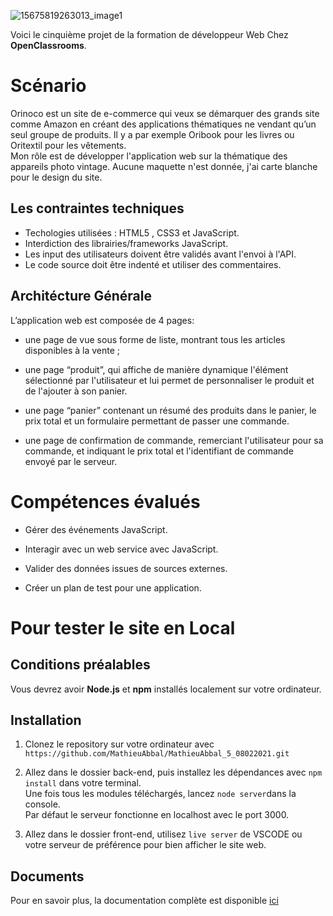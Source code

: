 ![15675819263013_image1](https://user-images.githubusercontent.com/72860893/112007837-46a1ed00-8b25-11eb-81d6-a40c45250433.png)  

Voici le cinquième projet de la formation de développeur Web Chez **OpenClassrooms**.  

 # Scénario #  
Orinoco est un site de e-commerce qui veux se démarquer des grands site comme Amazon en créant des applications thématiques ne vendant qu’un seul groupe de produits. Il y a par exemple Oribook pour les livres ou Oritextil pour les vêtements.  
Mon rôle est de développer l'application web sur la thématique des appareils photo vintage. 
Aucune maquette n'est donnée, j'ai carte blanche pour le design du site.  

 ## Les contraintes techniques ##  
 - Techologies utilisées : HTML5 , CSS3 et JavaScript.  
 - Interdiction des librairies/frameworks JavaScript.    
 - Les input des utilisateurs doivent être validés avant l'envoi à l'API.    
 - Le code source doit être indenté et utiliser des commentaires.  

 ## Architécture Générale ##  
 L’application web est composée de 4 pages:  

 - une page de vue sous forme de liste, montrant tous les articles disponibles à la vente ;

 - une page “produit”, qui affiche de manière dynamique l'élément sélectionné par l'utilisateur et lui permet de personnaliser le produit et de l'ajouter à son panier.

 - une page “panier” contenant un résumé des produits dans le panier, le prix total et un formulaire permettant de passer une commande.

 - une page de confirmation de commande, remerciant l'utilisateur pour sa commande, et indiquant le prix total et l'identifiant de commande envoyé par le serveur.  

 # Compétences évalués #     

- Gérer des événements JavaScript.  

- Interagir avec un web service avec JavaScript.  

- Valider des données issues de sources externes.  

- Créer un plan de test pour une application.  

 # Pour tester le site en Local #  

 ## Conditions préalables ##

 Vous devrez avoir **Node.js** et **npm** installés localement sur votre ordinateur.  

 ## Installation ##  

1. Clonez le repository sur votre ordinateur avec `https://github.com/MathieuAbbal/MathieuAbbal_5_08022021.git`  

2. Allez dans le dossier back-end, puis installez les dépendances avec `npm install` dans votre terminal.  
Une fois tous les modules téléchargés, lancez `node server`dans la console.  
Par défaut le serveur fonctionne en localhost avec le port 3000.      

3. Allez dans le dossier front-end, utilisez `live server` de VSCODE ou votre serveur de préférence pour bien afficher le site web.  



## Documents

Pour en savoir plus, la documentation complète est disponible [ici](<https://s3-eu-west-1.amazonaws.com/course.oc-static.com/projects/DWJ_FR_P5/P5_Spe%CC%81cifications%20fonctionnelles%20Orinoco%20(2).pdf>)  
